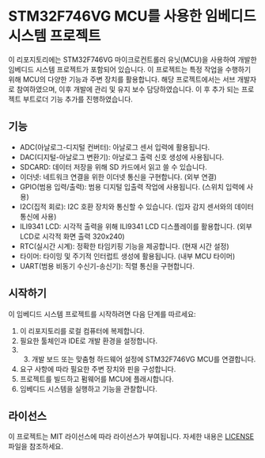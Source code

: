 # STM32F746VG MCU를 사용한 임베디드 시스템 프로젝트

이 리포지토리에는 STM32F746VG 마이크로컨트롤러 유닛(MCU)을 사용하여 개발한 임베디드 시스템 프로젝트가 포함되어 있습니다. 
이 프로젝트는 특정 작업을 수행하기 위해 MCU의 다양한 기능과 주변 장치를 활용합니다.
해당 프로젝트에서는 서브 개발자로 참여하였으며, 이후 개발에 관리 및 유지 보수 담당하였습니다.
이 후 추가 되는 프로젝트 부트로더 기능 추가를 진행하였습니다.

## 기능

- ADC(아날로그-디지털 컨버터): 아날로그 센서 입력에 활용됩니다.
- DAC(디지털-아날로그 변환기): 아날로그 출력 신호 생성에 사용됩니다.
- SDCARD: 데이터 저장을 위해 SD 카드에서 읽고 쓸 수 있습니다.
- 이더넷: 네트워크 연결을 위한 이더넷 통신을 구현합니다. (외부 연결)
- GPIO(범용 입력/출력): 범용 디지털 입출력 작업에 사용됩니다. (스위치 입력에 사용)
- I2C(집적 회로): I2C 호환 장치와 통신할 수 있습니다. (입자 감지 센서와의 데이터 통신에 사용)
- ILI9341 LCD: 시각적 출력을 위해 ILI9341 LCD 디스플레이를 활용합니다. (외부 LCD로 시각적 화면 출력 320x240)
- RTC(실시간 시계): 정확한 타임키핑 기능을 제공합니다. (현재 시간 설정)
- 타이머: 타이밍 및 주기적 인터럽트 생성에 활용됩니다. (내부 MCU 타이머)
- UART(범용 비동기 수신기-송신기): 직렬 통신을 구현합니다.

## 시작하기

이 임베디드 시스템 프로젝트를 시작하려면 다음 단계를 따르세요:

1. 이 리포지토리를 로컬 컴퓨터에 복제합니다.
2. 필요한 툴체인과 IDE로 개발 환경을 설정합니다.
3. 3. 개발 보드 또는 맞춤형 하드웨어 설정에 STM32F746VG MCU를 연결합니다.
4. 요구 사항에 따라 필요한 주변 장치와 핀을 구성합니다.
5. 프로젝트를 빌드하고 펌웨어를 MCU에 플래시합니다.
6. 임베디드 시스템을 실행하고 기능을 관찰합니다.

## 라이선스

이 프로젝트는 MIT 라이선스에 따라 라이선스가 부여됩니다. 자세한 내용은 [LICENSE](/LICENSE) 파일을 참조하세요.
